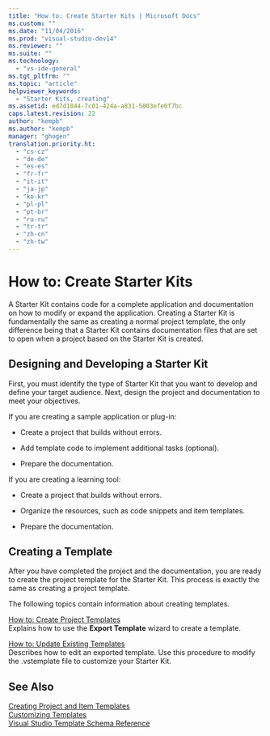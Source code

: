 ```yaml
---
title: "How to: Create Starter Kits | Microsoft Docs"
ms.custom: ""
ms.date: "11/04/2016"
ms.prod: "visual-studio-dev14"
ms.reviewer: ""
ms.suite: ""
ms.technology: 
  - "vs-ide-general"
ms.tgt_pltfrm: ""
ms.topic: "article"
helpviewer_keywords: 
  - "Starter Kits, creating"
ms.assetid: ed7d1844-7c01-424a-a831-5003efe0f7bc
caps.latest.revision: 22
author: "kempb"
ms.author: "kempb"
manager: "ghogen"
translation.priority.ht: 
  - "cs-cz"
  - "de-de"
  - "es-es"
  - "fr-fr"
  - "it-it"
  - "ja-jp"
  - "ko-kr"
  - "pl-pl"
  - "pt-br"
  - "ru-ru"
  - "tr-tr"
  - "zh-cn"
  - "zh-tw"
---
```

# How to: Create Starter Kits
A Starter Kit contains code for a complete application and documentation on how to modify or expand the application. Creating a Starter Kit is fundamentally the same as creating a normal project template, the only difference being that a Starter Kit contains documentation files that are set to open when a project based on the Starter Kit is created.  
  
## Designing and Developing a Starter Kit  
 First, you must identify the type of Starter Kit that you want to develop and define your target audience. Next, design the project and documentation to meet your objectives.  
  
 If you are creating a sample application or plug-in:  
  
-   Create a project that builds without errors.  
  
-   Add template code to implement additional tasks (optional).  
  
-   Prepare the documentation.  
  
 If you are creating a learning tool:  
  
-   Create a project that builds without errors.  
  
-   Organize the resources, such as code snippets and item templates.  
  
-   Prepare the documentation.  
  
## Creating a Template  
 After you have completed the project and the documentation, you are ready to create the project template for the Starter Kit. This process is exactly the same as creating a project template.  
  
 The following topics contain information about creating templates.  
  
 [How to: Create Project Templates](../ide/how-to-create-project-templates.md)  
 Explains how to use the **Export Template** wizard to create a template.  
  
 [How to: Update Existing Templates](../ide/how-to-update-existing-templates.md)  
 Describes how to edit an exported template. Use this procedure to modify the .vstemplate file to customize your Starter Kit.  
  
## See Also  
 [Creating Project and Item Templates](../ide/creating-project-and-item-templates.md)   
 [Customizing Templates](../ide/customizing-project-and-item-templates.md)   
 [Visual Studio Template Schema Reference](../extensibility/visual-studio-template-schema-reference.md)